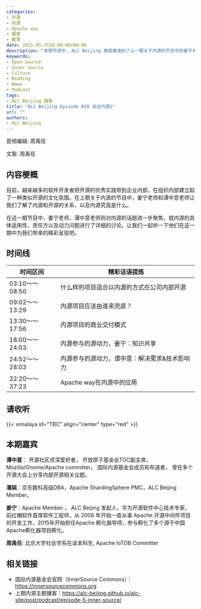 ```yaml
---
categories:
- 开源
- 内源
- Apache way
- 播客
- 教育
date: 2021-05-3T20:00:00+08:00
description: "本期节目中, ALC Beijing 再度邀请到了上一期关于内源的节目中的姜宁老师和谭中意老师，和我们一起聊聊内源的适用场景、责任方和动力等问题。"
keywords:
- Open Source
- Inner Source
- Culture
- Reading
- News
- Podcast
tags:
- ALC Beijing 播客
title: "ALC Beijing Episode #10 谈谈内源2"
url: ""
authors:
- ALC Beijing
---
```



 音频编辑: 周禹任

 文案:  周禹任

 ## 内容梗概

 目前，越来越多的软件开发者把开源的优秀实践带到企业内部，在组织内部建立起了一种类似开源的文化氛围。在上期关于内源的节目中，姜宁老师和谭中意老师让我们了解了内源和开源的关系，以及内源究竟是什么。
 
 在这一期节目中，姜宁老师，谭中意老师则对内源的话题进一步聚焦，就内源的具体适用性、责任方以及动力问题进行了详细的讨论。让我们一起听一下他们在这一期中为我们带来的精彩呈现吧。


 ## 时间线

 | 时间区间         | 精彩话语提炼                                                 |
 | ---------------- | ------------------------------------------------------------ |
 | 03:10～～08:50     | 什么样的项目适合以内源的方式在公司内部开源  |
 | 09:02～～13:29     | 内源项目应该由谁来兜底？   |
 | 13:30～～17:56     | 内源项目的商业交付模式   |     
 | 18:00～～24:03     | 内源参与的源动力，姜宁：知识共享            |
 | 24:52～～28:03     | 内源参与的源动力，谭中意：解决需求&技术影响力      |
 | 32:20～～37:23     | Apache way在内源中的应用   |


 ## 请收听

 {{< ximalaya id="TBC" align="center" type="red" >}}


 ## 本期嘉宾
**谭中意**： 开源社区资深爱好者， 开放原子基金会TOC副主席，Mozilla/Gnome/Apache committer。 国际内源基金会成员和布道者， 曾在多个开源大会上分享内部开源相关议题。

**潘娟**：京东数科高级DBA，Apache ShardingSphere PMC，ALC Beijing Member。

**姜宁**：Apache Member ， ALC Beijing 发起人，华为开源软件中心技术专家，前红帽软件首席软件工程师，从 2006 年开始一直从事 Apache 开源中间件项目的开发工作，2015年开始担任Apache 孵化器导师，参与孵化了多个源于中国Apache孵化器项目孵化。

 **周禹任**: 北京大学社会学系在读本科生, Apache IoTDB Committer



 ## 相关链接

 * 国际内源基金会官网（InnerSource Commons）：https://innersourcecommons.org
 * 上期内源主题播客：https://alc-beijing.github.io/alc-site/post/podcast/episode-5-inner-source/
